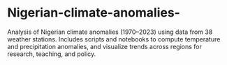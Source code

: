 # Nigerian-climate-anomalies-
Analysis of Nigerian climate anomalies (1970–2023) using data from 38 weather stations. Includes scripts and notebooks to compute temperature and precipitation anomalies, and visualize trends across regions for research, teaching, and policy.
